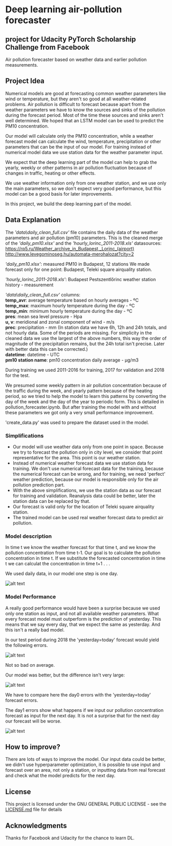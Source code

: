 # Deep learning air-pollution forecaster
## project for Udacity PyTorch Scholarship Challenge from Facebook

Air pollution forecaster based on weather data and earlier pollution measurements.

## Project Idea

Numerical models are good at forecasting common weather parameters like wind or temperature, but they aren't so good at all weather-related problems. Air pollution is difficult to forecast because apart from the weather parameters we have to know the sources and sinks of the pollution during the forecast period. Most of the time these sources and sinks aren't well determined. We hoped that an LSTM model can be used to predict the PM10 concentration. 

Our model will calculate only the PM10 concentration, while a weather forecast model can calculate the wind, temperature, precipitation or other parameters that can be the input of our model. For training instead of numerical model data we use station data for the weather parameter input.

We expect that the deep learning part of the model can help to grab the yearly, weekly or other patterns in air pollution fluctuation because of changes in traffic, heating or other effects.

We use weather information only from one weather station, and we use only the main parameters, so we don't expect very good performance, but this model can be a good basis for later improvements.

In this project, we build the deep learning part of the model.

## Data Explanation

The *'data\daily_clean_full.csv'* file contains the daily data of the weather parameters and air pollution (pm10) parameters. This is the cleaned merge of the *'daily_pm10.xlsx'* and the *'hourly_lorinc_2011-2018.xls'*
datasources:
https://rp5.ru/Weather_archive_in_Budapest,_Lorinc_(airport)
http://www.levegominoseg.hu/automata-merohalozat?city=2

*'daily_pm10.xlsx'*: measured PM10 in Budapest, 12 stations
We made forecast only for one point: Budapest, Teleki square airquality station.

*'hourly_lorinc_2011-2018.xls'*: Budapest Pestszentlőrinc weather station history - measurement

*'data\daily_clean_full.csv'* columns:<br />
**temp_avr**: average temperature based on hourly averages - ºC<br />
**temp_max**: maximum hourly temperature during the day - ºC<br />
**temp_min**: minimum hourly temperature during the day - ºC<br />
**pres**: mean sea level pressure - Hpa<br />
**u, v**: meridional and zonal component of wind - m/s<br />
**prec**: precipitation - mm (In station data we have 6h, 12h and 24h totals, and not hourly data. Some of the periods are missing. For simplicity in the cleaned data we use the largest of the above numbers, this way the order of magnitude of the precipitation remains, but the 24h total isn't precise. Later with better data this can be corrected.)<br />
**datetime**: datetime - UTC<br />
**pm10 station name**: pm10 concentration daily average - μg/m3<br />

During training we used 2011-2016 for training, 2017 for validation and 2018 for the test.

We presumed some weekly pattern in air pollution concentration because of the traffic during the week, and yearly pattern because of the heating period, so we tried to help the model to learn this patterns by converting the day of the week and the day of the year to periodic form. This is detailed in pollution_forecaster.ipynb. But after training the model with and without these parameters we got only a very small performance improvement.

'create_data.py' was used to prepare the dataset used in the model.

### Simplifications
* Our model will use weather data only from one point in space. Because we try to forecast the pollution only in city level, we consider that point representative for the area. This point is our weather station.
* Instead of numerical weather forecast data we use station data for training. We don't use numerical forecast data for the training, because the numerical forecast can be wrong, and for training, we need 'perfect' weather prediction, because our model is responsible only for the air pollution prediction part.
* With the above simplifications, we use the station data as our forecast for training and validation. Reanalysis data could be better, later the station data can be replaced by that.
* Our forecast is valid only for the location of Teleki square airquality station.
* The trained model can be used real weather forecast data to predict air pollution.

### Model description

In time t we know the weather forecast for that time t, and we know the pollution concentration from time t-1. Our goal is to calculate the pollution concentration in time t. If we substitute the forecasted concentration in time t we can calculat the concentration in time t+1 . . . 

We used daily data, in our model one step is one day.

![alt text](https://github.com/sinusgamma/Deep-learning-air-pollution-forecaster/blob/master/image/first_model_idea.JPG)


### Model Performance

A really good performance would have been a surprise because we used only one station as input, and not all available weather parameters. What every forecast model must outperform is the prediction of yesterday. This means that we say every day, that we expect the same as yesterday. And this isn't a really bad model.

In our test period during 2018 the 'yesterday=today' forecast would yield the following errors.

![alt text](https://github.com/sinusgamma/Deep-learning-air-pollution-forecaster/blob/master/image/error_noforecast.JPG)

Not so bad on average.

Our model was better, but the difference isn't very large:

![alt text](https://github.com/sinusgamma/Deep-learning-air-pollution-forecaster/blob/master/image/error_forecast.JPG)

We have to compare here the day0 errors with the 'yesterday=today' forecast errors.

The day1 errors show what happens if we input our pollution concentration forecast as input for the next day. It is not a surprise that for the next day our forecast will be worse.

![alt text](https://github.com/sinusgamma/Deep-learning-air-pollution-forecaster/blob/master/image/forecast_vs_act.JPG)

## How to improve?

There are lots of ways to improve the model. Our input data could be better, we didn't use hyperparameter optimization, it is possible to use input and forecast over an area, not only a station, or inputting data from real forecast and check what the model predicts for the next day.


## License

This project is licensed under the GNU GENERAL PUBLIC LICENSE - see the [LICENSE.md](LICENSE.md) file for details


## Acknowledgments
Thanks for Facebook and Udacity for the chance to learn DL.

